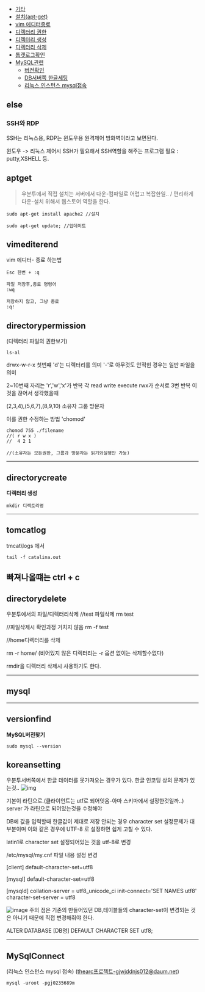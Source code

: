 - [기타](#else)
- [설치(apt-get)](#aptget)
- [vim 에디터종료](#vimediterend)
- [디렉터리 권한](#directorypermission)
- [디렉터리 생성](#directorycreate)
- [디렉터리 삭제](#directorydelete)
- [톰캣로그확인](#tomcatlog)
- [MySQL관련](#mysql)
  - [버전확인](#versionfind)
  - [DB서버쪽 한글세팅](#koreansetting)
  - [리눅스 인스턴스 mysql접속](#mysqlconnect)
## else

### SSH와 RDP

SSH는 리눅스용, RDP는 윈도우용 원격제어 방화벽이라고 보면된다.

윈도우 -> 리눅스 제어시 SSH가 필요해서 SSH역할을 해주는 프로그램 필요 : putty,XSHELL 등.


## aptget

>우분투에서 직접 설치는 서버에서 다운-컴파일로 어렵고 복잡한일.. / 편리하게 다운-설치 위해서 웹스토어 역할을 한다.

```
sudo apt-get install apache2 //설치

sudo apt-get update; //업데이트
```

## vimediterend
vim 에디터- 종료 하는법
```
Esc 한번 + :q

파일 저장후,종료 명령어
:wq    

저장하지 않고, 그냥 종료
:q!

```

## directorypermission

(디렉터리 파일의 권한보기)
```
ls-al
```

drwx-w-r-x
첫번쨰 'd'는 디렉터리를 의미 '-'로 아무것도 안적힌 경우는 일반 파일을 의미

2~10번째 자리는 'r','w','x'가 반복
각 read write execute rwx가 순서로 3번 반복
이것을 끊어서 생각했을때

(2,3,4),(5,6,7),(8,9,10)
소유자   그룹     방문자

이를 권한 수정하는 방법 'chomod'
```
chomod 755 ./filename
//( r w x )
//  4 2 1

//(소유자는 모든권한, 그룹과 방문자는 읽기와실행만 가능)
```

---

## directorycreate

**디렉터리 생성**

```
mkdir 디렉토리명
```
---
## tomcatlog

tmcat\logs 에서
```
tail -f catalina.out
```
빠져나올떄는 ctrl + c
---
## directorydelete

우분투에서의 파일/디렉터리삭제
//test 파일삭제
rm test

//파일삭제시 확인과정 거치지 않음
rm -f test

//home디렉터리를 삭제

rm -r home/
(비어있지 않은 디렉터리는 -r 옵션 없이는 삭제할수없다)

rmdir을 디렉터리 삭제시 사용하기도 한다.


---
## mysql

---
## versionfind
**MySQL버전찾기**
```
sudo mysql --version
```

## koreansetting
우분투서버쪽에서 한글 데이터를 못가져오는 경우가 있다.
한글 인코딩 상의 문제가 있는것..
 ![img](https://drive.google.com/uc?export=view&id=1VgB9hSmilyCR6qEc_p74JpswcoJeQy5R)

기본이 라틴으로.(클라이언트는 utf로 되어잇음-아마 스키마에서 설정한것일까..)
server 가 라틴으로 되어있는것을 수정해야

DB에 값을 입력할때 한글값이 제대로 저장 안되는 경우
character set 설정문제가 대부분이며 이와 같은 경우에 UTF-8
로 설정하면 쉽게 고칠 수 있다.

latin1로 character set 설정되어있는 것을 utf-8로 변경

/etc/mysql/my.cnf 파일 내용 설정 변경

[client]
default-character-set=utf8

[mysql]
default-character-set=utf8


[mysqld]
collation-server = utf8_unicode_ci
init-connect='SET NAMES utf8'
character-set-server = utf8

![image](https://drive.google.com/uc?export=view&id=1XzbnsUCKS57BQVTvL5-J5z4BXjeIYyV5)
주의 점은 기존의 만들어있던  DB,테이블들의 character-set이 변경되는 것은 아니기 때문에 직접 변경해줘야 한다.

ALTER DATABASE [DB명] DEFAULT CHARACTER SET utf8;

---

## MySqlConnect
(리눅스 인스턴스 mysql 접속) (thearc프로젝트-gjwjddnjs012@daum.net)
```
mysql -uroot -pgj0235689m
```

